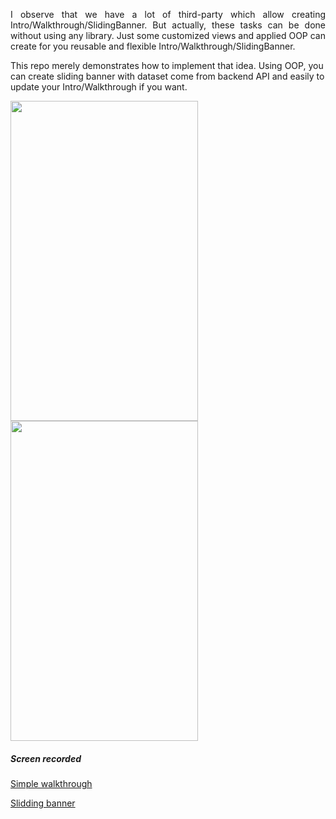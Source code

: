 <p align="justify">
I observe that we have a lot of third-party which allow creating Intro/Walkthrough/SlidingBanner. But actually, these tasks can be done without using any library. Just some customized views and applied OOP can create for you reusable and flexible Intro/Walkthrough/SlidingBanner.

This repo merely demonstrates how to implement that idea. Using OOP, you can create sliding banner with dataset come from backend API and easily to update your Intro/Walkthrough if you want.
<p/>

<p align="left">
<a href="url"><img src="http://i.imgur.com/mL33JBP.png" align="left" height="512" width="300" ></a>

<a href="url"><img src="http://i.imgur.com/AZ2nW2j.png" height="512" width="300" ></a>

<p/>

##### Screen recorded
<p align="left">
<a href="https://streamable.com/0jv3p" target="_blank">Simple walkthrough</a>
<p/>

<p align="left">
<a href="https://streamable.com/e7xa6" target="_blank">Slidding banner</a>
<p/>
